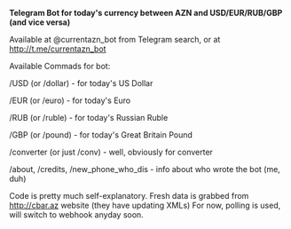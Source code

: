 **Telegram Bot for today's currency between AZN and USD/EUR/RUB/GBP (and vice versa)**

Available at @currentazn_bot from Telegram search, or at http://t.me/currentazn_bot

Available Commads for bot:

/USD (or /dollar) - for today's US Dollar 

/EUR (or /euro) - for today's Euro 

/RUB (or /ruble) - for today's Russian Ruble 

/GBP (or /pound) - for today's Great Britain Pound 

/converter (or just /conv) - well, obviously for converter 

/about, /credits, /new_phone_who_dis - info about who wrote the bot (me, duh)




Code is pretty much self-explanatory.
Fresh data is grabbed from http://cbar.az website (they have updating XMLs)
For now, polling is used, will switch to webhook anyday soon.
